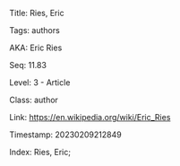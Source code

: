Title:  Ries, Eric

Tags:   authors

AKA:    Eric Ries

Seq:    11.83

Level:  3 - Article

Class:  author

Link:   https://en.wikipedia.org/wiki/Eric_Ries

Timestamp: 20230209212849

Index:  Ries, Eric; 
